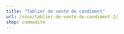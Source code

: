 ```yaml
---
title: "Tablier de vente de condiment"
url: /nzoo/tablier-de-vente-de-condiment-2/
shop: commodité
---
```

